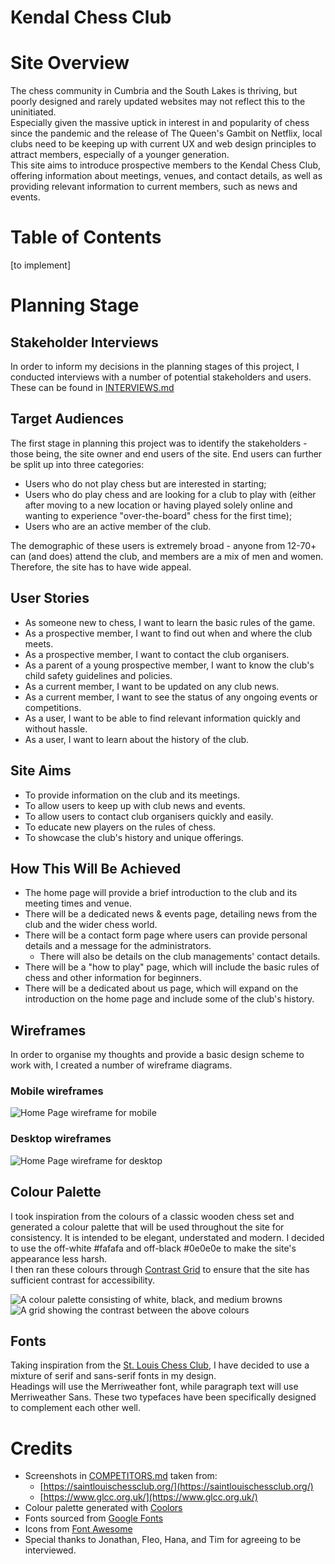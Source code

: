 # Kendal Chess Club

# Site Overview

The chess community in Cumbria and the South Lakes is thriving, but poorly designed and rarely updated websites may not reflect this to the uninitiated.  
Especially given the massive uptick in interest in and popularity of chess since the pandemic and the release of The Queen's Gambit on Netflix, local clubs need to be keeping up with current UX and web design principles to attract members, especially of a younger generation.  
This site aims to introduce prospective members to the Kendal Chess Club, offering information about meetings, venues, and contact details, as well as providing relevant information to current members, such as news and events.

# Table of Contents

[to implement]

# Planning Stage

## Stakeholder Interviews  

In order to inform my decisions in the planning stages of this project, I conducted interviews with a number of potential stakeholders and users. These can be found in [INTERVIEWS.md](docs/INTERVIEWS.md)

## Target Audiences

The first stage in planning this project was to identify the stakeholders - those being, the site owner and end users of the site. End users can further be split up into three categories: 
- Users who do not play chess but are interested in starting;
- Users who do play chess and are looking for a club to play with (either after moving to a new location or having played solely online and wanting to experience "over-the-board" chess for the first time);
- Users who are an active member of the club.  

The demographic of these users is extremely broad - anyone from 12-70+ can (and does) attend the club, and members are a mix of men and women. Therefore, the site has to have wide appeal.  

## User Stories

- As someone new to chess, I want to learn the basic rules of the game. 
- As a prospective member, I want to find out when and where the club meets.
- As a prospective member, I want to contact the club organisers.
- As a parent of a young prospective member, I want to know the club's child safety guidelines and policies.
- As a current member, I want to be updated on any club news.
- As a current member, I want to see the status of any ongoing events or competitions.
- As a user, I want to be able to find relevant information quickly and without hassle. 
- As a user, I want to learn about the history of the club.   

## Site Aims

- To provide information on the club and its meetings.
- To allow users to keep up with club news and events.
- To allow users to contact club organisers quickly and easily.
- To educate new players on the rules of chess.
- To showcase the club's history and unique offerings.

## How This Will Be Achieved

- The home page will provide a brief introduction to the club and its meeting times and venue.
- There will be a dedicated news & events page, detailing news from the club and the wider chess world.
- There will be a contact form page where users can provide personal details and a message for the administrators.
    - There will also be details on the club managements' contact details.
- There will be a "how to play" page, which will include the basic rules of chess and other information for beginners.
- There will be a dedicated about us page, which will expand on the introduction on the home page and include some of the club's history.

## Wireframes

In order to organise my thoughts and provide a basic design scheme to work with, I created a number of wireframe diagrams.  

### Mobile wireframes
![Home Page wireframe for mobile](docs/images/wireframes/homepage-mobile.png)

### Desktop wireframes
![Home Page wireframe for desktop](docs/images/wireframes/homepage-desktop.png)

## Colour Palette

I took inspiration from the colours of a classic wooden chess set and generated a colour palette that will be used throughout the site for consistency. It is intended to be elegant, understated and modern. I decided to use the off-white #fafafa and off-black #0e0e0e to make the site's appearance less harsh.  
I then ran these colours through [Contrast Grid](https://contrast-grid.eightshapes.com/?version=1.1.0&background-colors=&foreground-colors=%23fafafa%0D%0A%23c48d5a%0D%0A%23875a31%0D%0A%23000000&es-color-form__tile-size=compact&es-color-form__show-contrast=aaa&es-color-form__show-contrast=aa&es-color-form__show-contrast=aa18&es-color-form__show-contrast=dnp) to ensure that the site has sufficient contrast for accessibility.

![A colour palette consisting of white, black, and medium browns](docs/images/colour-palette.png)
![A grid showing the contrast between the above colours](docs/images/colour-contrast.png)

## Fonts

Taking inspiration from the [St. Louis Chess Club](https://saintlouischessclub.org/), I have decided to use a mixture of serif and sans-serif fonts in my design.  
Headings will use the Merriweather font, while paragraph text will use Merriweather Sans. These two typefaces have been specifically designed to complement each other well.

# Credits

- Screenshots in [COMPETITORS.md](docs/COMPETITORS.md) taken from: 
    - [https://saintlouischessclub.org/](https://saintlouischessclub.org/) 
    - [https://www.glcc.org.uk/](https://www.glcc.org.uk/)
- Colour palette generated with [Coolors](https://coolors.co/?home)
- Fonts sourced from [Google Fonts](https://fonts.google.com/)
- Icons from [Font Awesome](https://fontawesome.com/)
- Special thanks to Jonathan, Fleo, Hana, and Tim for agreeing to be interviewed.